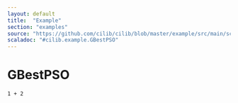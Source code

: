 ```yaml
---
layout: default
title:  "Example"
section: "examples"
source: "https://github.com/cilib/cilib/blob/master/example/src/main/scala/cilib/example/GBestPSO.scala"
scaladoc: "#cilib.example.GBestPSO"
---
```

# GBestPSO

```tut
1 + 2
```
